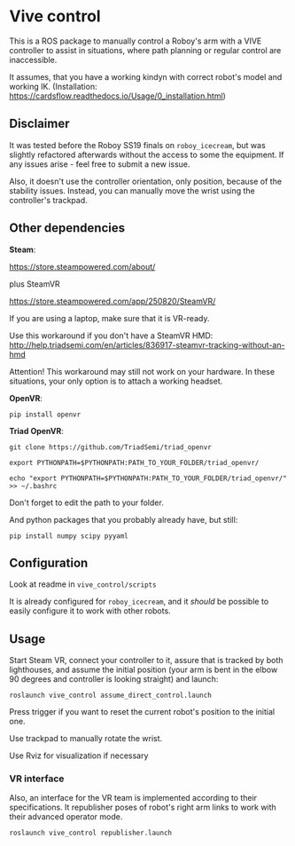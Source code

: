  
# Vive control
This is a ROS package to manually control a Roboy's arm with a VIVE controller to assist in situations, where path planning or regular control are inaccessible. 
 
It assumes, that you have a working kindyn with correct robot's model and working IK. (Installation: https://cardsflow.readthedocs.io/Usage/0_installation.html)
 
## Disclaimer
It was tested before the Roboy SS19 finals on `roboy_icecream`, but was slightly refactored afterwards without the access to some the equipment. If any issues arise - feel free to submit a new issue.
 
Also, it doesn't use the controller orientation, only position, because of the stability issues. Instead, you can manually move the wrist using the controller's trackpad.
 
## Other dependencies
 
**Steam**:
 
https://store.steampowered.com/about/ 
 
plus SteamVR 
 
https://store.steampowered.com/app/250820/SteamVR/
 
If you are using a laptop, make sure that it is VR-ready. 
 
Use this workaround if you don't have a SteamVR HMD: http://help.triadsemi.com/en/articles/836917-steamvr-tracking-without-an-hmd
 
Attention! This workaround may still not work on your hardware. In these situations, your only option is to attach a working headset.
 
**OpenVR**:
 
```
pip install openvr
```
 
 
**Triad OpenVR**:
 
```
git clone https://github.com/TriadSemi/triad_openvr
 
export PYTHONPATH=$PYTHONPATH:PATH_TO_YOUR_FOLDER/triad_openvr/
 
echo "export PYTHONPATH=$PYTHONPATH:PATH_TO_YOUR_FOLDER/triad_openvr/" >> ~/.bashrc
```
 
Don't forget to edit the path to your folder. 
 
And python packages that you probably already have, but still:
 
```
pip install numpy scipy pyyaml
```
 
## Configuration
 
Look at readme in `vive_control/scripts`
 
It is already configured for `roboy_icecream`, and it *should* be possible to easily configure it to work with other robots. 
 
## Usage
 
Start Steam VR, connect your controller to it, assure that is tracked by both lighthouses, and assume the initial position (your arm is bent in the elbow 90 degrees and controller is looking straight) and launch:
 
```
roslaunch vive_control assume_direct_control.launch
```
 
Press trigger if you want to reset the current robot's position to the initial one.
 
Use trackpad to manually rotate the wrist.
 
Use Rviz for visualization if necessary


### VR interface

Also, an interface for the VR team is implemented according to their specifications. It republisher poses of robot's right arm links to work with their advanced operator mode.

```
roslaunch vive_control republisher.launch
```

